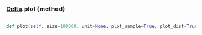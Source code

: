 ### [Delta](Delta.md).plot (method)


```py

def plot(self, size=100000, unit=None, plot_sample=True, plot_dist=True, show=False, **kwargs)

```


